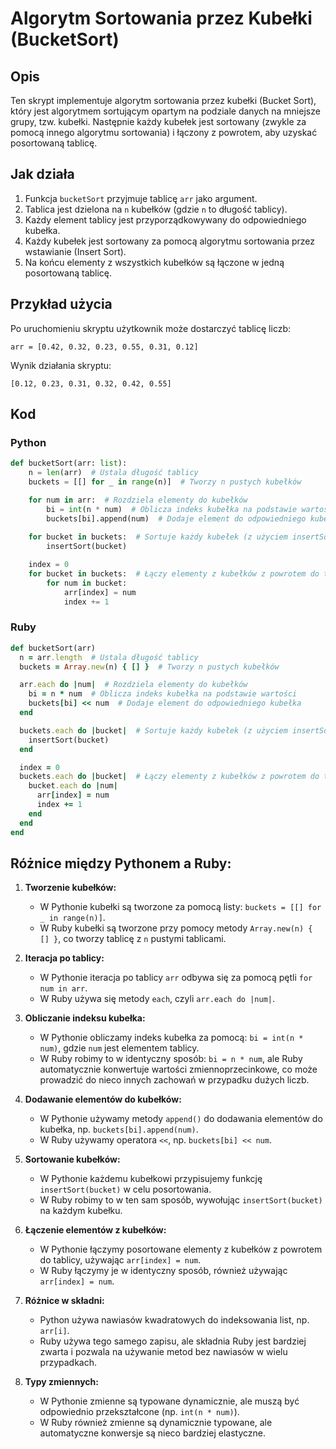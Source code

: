 # Algorytm Sortowania przez Kubełki (BucketSort)

## Opis
Ten skrypt implementuje algorytm sortowania przez kubełki (Bucket Sort), który jest algorytmem sortującym opartym na podziale danych na mniejsze grupy, tzw. kubełki. Następnie każdy kubełek jest sortowany (zwykle za pomocą innego algorytmu sortowania) i łączony z powrotem, aby uzyskać posortowaną tablicę.

## Jak działa
1. Funkcja `bucketSort` przyjmuje tablicę `arr` jako argument.
2. Tablica jest dzielona na `n` kubełków (gdzie `n` to długość tablicy).
3. Każdy element tablicy jest przyporządkowywany do odpowiedniego kubełka.
4. Każdy kubełek jest sortowany za pomocą algorytmu sortowania przez wstawianie (Insert Sort).
5. Na końcu elementy z wszystkich kubełków są łączone w jedną posortowaną tablicę.

## Przykład użycia
Po uruchomieniu skryptu użytkownik może dostarczyć tablicę liczb:
```
arr = [0.42, 0.32, 0.23, 0.55, 0.31, 0.12]
```
Wynik działania skryptu:
```
[0.12, 0.23, 0.31, 0.32, 0.42, 0.55]
```

## Kod

### Python
```python
def bucketSort(arr: list):
    n = len(arr)  # Ustala długość tablicy
    buckets = [[] for _ in range(n)]  # Tworzy n pustych kubełków

    for num in arr:  # Rozdziela elementy do kubełków
        bi = int(n * num)  # Oblicza indeks kubełka na podstawie wartości
        buckets[bi].append(num)  # Dodaje element do odpowiedniego kubełka
    
    for bucket in buckets:  # Sortuje każdy kubełek (z użyciem insertSort)
        insertSort(bucket)

    index = 0
    for bucket in buckets:  # Łączy elementy z kubełków z powrotem do tablicy
        for num in bucket:
            arr[index] = num
            index += 1
```

### Ruby
```ruby
def bucketSort(arr)
  n = arr.length  # Ustala długość tablicy
  buckets = Array.new(n) { [] }  # Tworzy n pustych kubełków

  arr.each do |num|  # Rozdziela elementy do kubełków
    bi = n * num  # Oblicza indeks kubełka na podstawie wartości
    buckets[bi] << num  # Dodaje element do odpowiedniego kubełka
  end

  buckets.each do |bucket|  # Sortuje każdy kubełek (z użyciem insertSort)
    insertSort(bucket)
  end

  index = 0
  buckets.each do |bucket|  # Łączy elementy z kubełków z powrotem do tablicy
    bucket.each do |num|
      arr[index] = num
      index += 1
    end
  end
end
```

## Różnice między Pythonem a Ruby:
1. **Tworzenie kubełków:**
   - W Pythonie kubełki są tworzone za pomocą listy: `buckets = [[] for _ in range(n)]`.
   - W Ruby kubełki są tworzone przy pomocy metody `Array.new(n) { [] }`, co tworzy tablicę z `n` pustymi tablicami.

2. **Iteracja po tablicy:**
   - W Pythonie iteracja po tablicy `arr` odbywa się za pomocą pętli `for num in arr`.
   - W Ruby używa się metody `each`, czyli `arr.each do |num|`.

3. **Obliczanie indeksu kubełka:**
   - W Pythonie obliczamy indeks kubełka za pomocą: `bi = int(n * num)`, gdzie `num` jest elementem tablicy.
   - W Ruby robimy to w identyczny sposób: `bi = n * num`, ale Ruby automatycznie konwertuje wartości zmiennoprzecinkowe, co może prowadzić do nieco innych zachowań w przypadku dużych liczb.

4. **Dodawanie elementów do kubełków:**
   - W Pythonie używamy metody `append()` do dodawania elementów do kubełka, np. `buckets[bi].append(num)`.
   - W Ruby używamy operatora `<<`, np. `buckets[bi] << num`.

5. **Sortowanie kubełków:**
   - W Pythonie każdemu kubełkowi przypisujemy funkcję `insertSort(bucket)` w celu posortowania.
   - W Ruby robimy to w ten sam sposób, wywołując `insertSort(bucket)` na każdym kubełku.

6. **Łączenie elementów z kubełków:**
   - W Pythonie łączymy posortowane elementy z kubełków z powrotem do tablicy, używając `arr[index] = num`.
   - W Ruby łączymy je w identyczny sposób, również używając `arr[index] = num`.

7. **Różnice w składni:**
   - Python używa nawiasów kwadratowych do indeksowania list, np. `arr[i]`.
   - Ruby używa tego samego zapisu, ale składnia Ruby jest bardziej zwarta i pozwala na używanie metod bez nawiasów w wielu przypadkach.

8. **Typy zmiennych:**
   - W Pythonie zmienne są typowane dynamicznie, ale muszą być odpowiednio przekształcone (np. `int(n * num)`).
   - W Ruby również zmienne są dynamicznie typowane, ale automatyczne konwersje są nieco bardziej elastyczne.

